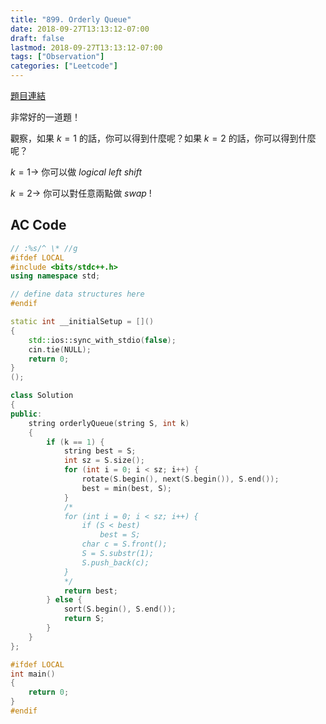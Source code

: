 ```yaml
---
title: "899. Orderly Queue"
date: 2018-09-27T13:13:12-07:00
draft: false
lastmod: 2018-09-27T13:13:12-07:00
tags: ["Observation"]
categories: ["Leetcode"]
---
```


[題目連結](https://leetcode.com/problems/orderly-queue/description/)

非常好的一道題！

觀察，如果 $k = 1$ 的話，你可以得到什麼呢？如果 $k = 2$ 的話，你可以得到什麼呢？

$k = 1 \rightarrow$ 你可以做 *logical left shift*

$k = 2 \rightarrow$ 你可以對任意兩點做 *swap* ! 

<!--more-->

## AC Code

```c++
// :%s/^ \* //g
#ifdef LOCAL
#include <bits/stdc++.h>
using namespace std;

// define data structures here
#endif

static int __initialSetup = []()
{
    std::ios::sync_with_stdio(false);
    cin.tie(NULL);
    return 0;
}
();

class Solution
{
public:
    string orderlyQueue(string S, int k)
    {
        if (k == 1) {
            string best = S;
            int sz = S.size();
            for (int i = 0; i < sz; i++) {
                rotate(S.begin(), next(S.begin()), S.end());
                best = min(best, S);
            }
            /*
            for (int i = 0; i < sz; i++) {
                if (S < best)
                    best = S;
                char c = S.front();
                S = S.substr(1);
                S.push_back(c);
            }
            */
            return best;
        } else {
            sort(S.begin(), S.end());
            return S;
        }
    }
};

#ifdef LOCAL
int main()
{
    return 0;
}
#endif

```
